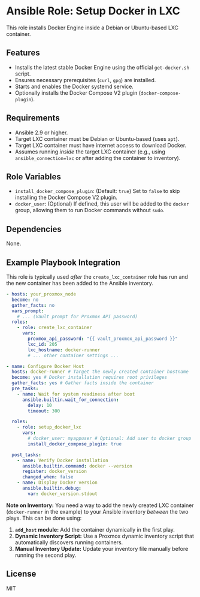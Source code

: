 # Ansible Role: Setup Docker in LXC

This role installs Docker Engine inside a Debian or Ubuntu-based LXC container.

## Features

- Installs the latest stable Docker Engine using the official `get-docker.sh` script.
- Ensures necessary prerequisites (`curl`, `gpg`) are installed.
- Starts and enables the Docker systemd service.
- Optionally installs the Docker Compose V2 plugin (`docker-compose-plugin`).

## Requirements

- Ansible 2.9 or higher.
- Target LXC container must be Debian or Ubuntu-based (uses `apt`).
- Target LXC container must have internet access to download Docker.
- Assumes running *inside* the target LXC container (e.g., using `ansible_connection=lxc` or after adding the container to inventory).

## Role Variables

- `install_docker_compose_plugin`: (Default: `true`) Set to `false` to skip installing the Docker Compose V2 plugin.
- `docker_user`: (Optional) If defined, this user will be added to the `docker` group, allowing them to run Docker commands without `sudo`.

## Dependencies

None.

## Example Playbook Integration

This role is typically used *after* the `create_lxc_container` role has run and the new container has been added to the Ansible inventory.

```yaml
- hosts: your_proxmox_node
  become: no
  gather_facts: no
  vars_prompt:
    # ... (Vault prompt for Proxmox API password)
  roles:
    - role: create_lxc_container
      vars:
        proxmox_api_password: "{{ vault_proxmox_api_password }}"
        lxc_id: 205
        lxc_hostname: docker-runner
        # ... other container settings ...

- name: Configure Docker Host
  hosts: docker-runner # Target the newly created container hostname
  become: yes # Docker installation requires root privileges
  gather_facts: yes # Gather facts inside the container
  pre_tasks:
    - name: Wait for system readiness after boot
      ansible.builtin.wait_for_connection:
        delay: 10
        timeout: 300

  roles:
    - role: setup_docker_lxc
      vars:
        # docker_user: myappuser # Optional: Add user to docker group
        install_docker_compose_plugin: true

  post_tasks:
    - name: Verify Docker installation
      ansible.builtin.command: docker --version
      register: docker_version
      changed_when: false
    - name: Display Docker version
      ansible.builtin.debug:
        var: docker_version.stdout
```

**Note on Inventory:** You need a way to add the newly created LXC container (`docker-runner` in the example) to your Ansible inventory *between* the two plays. This can be done using:

1.  **`add_host` module:** Add the container dynamically in the first play.
2.  **Dynamic Inventory Script:** Use a Proxmox dynamic inventory script that automatically discovers running containers.
3.  **Manual Inventory Update:** Update your inventory file manually before running the second play.

## License

MIT
